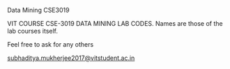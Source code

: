 Data Mining CSE3019 

VIT COURSE CSE-3019 DATA MINING LAB CODES.
Names are those of the lab courses itself.

Feel free to ask for any others

subhaditya.mukherjee2017@vitstudent.ac.in